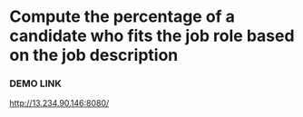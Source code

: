 # Compute the percentage of a candidate who fits the job role based on the job description

### DEMO LINK 
http://13.234.90.146:8080/
